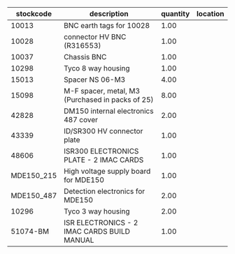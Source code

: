 |stockcode|description|quantity|location|
|---------|-----------|--------|--------|
|10013|BNC earth tags for 10028|1.00||
|10028|connector HV BNC (R316553)|1.00||
|10037|Chassis BNC|1.00||
|10298|Tyco 8 way housing|1.00||
|15013|Spacer NS 06-M3|4.00||
|15098|M-F spacer, metal, M3 (Purchased in packs of 25)|8.00||
|42828|DM150 internal electronics 487 cover|2.00||
|43339|ID/SR300 HV connector plate|1.00||
|48606|ISR300 ELECTRONICS PLATE - 2 IMAC CARDS|1.00||
|MDE150_215|High voltage supply board for MDE150|1.00||
|MDE150_487|Detection electronics for MDE150|2.00||
|10296|Tyco 3 way housing|2.00||
|51074-BM|ISR ELECTRONICS - 2 IMAC CARDS BUILD MANUAL|1.00||
